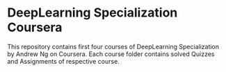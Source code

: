 # DeepLearning Specialization Coursera
This repository contains first four courses of DeepLearning Specialization by Andrew Ng on Coursera. 
Each course folder contains solved Quizzes and Assignments of respective course.
